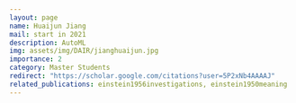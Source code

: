 ```yaml
---
layout: page
name: Huaijun Jiang
mail: start in 2021
description: AutoML
img: assets/img/DAIR/jianghuaijun.jpg
importance: 2
category: Master Students
redirect: "https://scholar.google.com/citations?user=5P2xNb4AAAAJ"
related_publications: einstein1956investigations, einstein1950meaning
---
```

